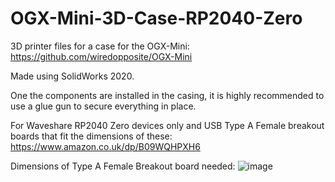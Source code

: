 # OGX-Mini-3D-Case-RP2040-Zero
3D printer files for a case for the OGX-Mini: https://github.com/wiredopposite/OGX-Mini

Made using SolidWorks 2020.

One the components are installed in the casing, it is highly recommended to use a glue gun to secure everything in place.

For Waveshare RP2040 Zero devices only and USB Type A Female breakout boards that fit the dimensions of these:
https://www.amazon.co.uk/dp/B09WQHPXH6

Dimensions of Type A Female Breakout board needed:
![image](https://github.com/user-attachments/assets/d11b7301-f555-4f80-9837-8c5a18508640)
